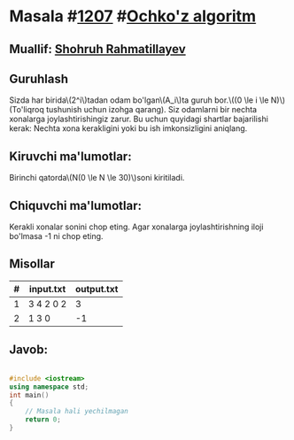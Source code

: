 
<h1>Masala #<a href="https://robocontest.uz/tasks/1207">1207</a> #<a href="https://robocontest.uz/tasks?category=11">Ochko'z algoritm</a></h1>
<h2> Muallif: <a href="https://robocontest.uz/profile/rshohruh">Shohruh Rahmatillayev</a></h2>
<h2>Guruhlash</h2>
<p>Sizda har birida\(2^i\)tadan odam bo'lgan\(A_i\)ta guruh bor.\((0 \le i \le N)\)(To'liqroq tushunish uchun izohga qarang).
Siz odamlarni bir nechta xonalarga joylashtirishingiz zarur. Bu uchun quyidagi shartlar bajarilishi kerak:
Nechta xona kerakligini yoki bu ish imkonsizligini aniqlang.</p>
<h2>Kiruvchi ma'lumotlar:</h2>
<p>Birinchi qatorda\(N(0 \le N \le 30)\)soni kiritiladi.</p>
<h2>Chiquvchi ma'lumotlar:</h2>
<p>Kerakli xonalar sonini chop eting. Agar xonalarga joylashtirishning iloji bo'lmasa -1 ni chop eting.</p>
<h2>Misollar</h2>
<table>
    <thead>
        <tr>
            <th>#</th>
            <th>input.txt</th>
            <th>output.txt</th>
        </tr>
    </thead>
    <tbody>
            <tr>
                <td>1</td>
                <td>3
4 2 0 2</td>
                <td>3</td>
            </tr>
            <tr>
                <td>2</td>
                <td>1
3 0</td>
                <td>-1</td>
            </tr>
    </tbody>
    </table>
    
<h2>Javob:</h2>

######
```cpp
#include <iostream>
using namespace std;
int main()
{
    // Masala hali yechilmagan
    return 0;
}
```
